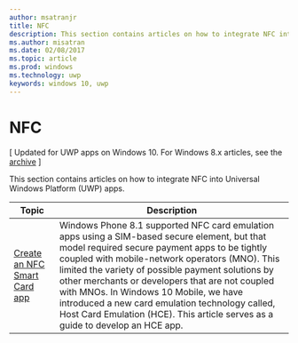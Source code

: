 ---author: msatranjrtitle: NFCdescription: This section contains articles on how to integrate NFC into Universal Windows Platform (UWP) apps.ms.author: misatranms.date: 02/08/2017ms.topic: articlems.prod: windowsms.technology: uwpkeywords: windows 10, uwp---# NFC\[ Updated for UWP apps on Windows 10. For Windows 8.x articles, see the [archive](http://go.microsoft.com/fwlink/p/?linkid=619132) \]This section contains articles on how to integrate NFC into Universal Windows Platform (UWP) apps.|Topic |Description||--------|------------------|| [Create an NFC Smart Card app](host-card-emulation.md)   | Windows Phone 8.1 supported NFC card emulation apps using a SIM-based secure element, but that model required secure payment apps to be tightly coupled with mobile-network operators (MNO). This limited the variety of possible payment solutions by other merchants or developers that are not coupled with MNOs. In Windows 10 Mobile, we have introduced a new card emulation technology called, Host Card Emulation (HCE). This article serves as a guide to develop an HCE app.   |